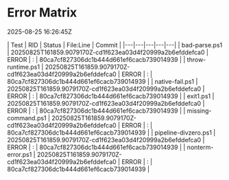 # Error Matrix

2025-08-25 16:26:45Z

| Test | RID | Status | File:Line | Commit | |---|---|---|---|---| | bad-parse.ps1 | 20250825T161859.9079170Z-cd1f623ea03d4f20999a2b6efddefca0 | ERROR | : | 80ca7cf827306dc1b444d661ef6cacb739014939 | | throw-runtime.ps1 | 20250825T161859.9079170Z-cd1f623ea03d4f20999a2b6efddefca0 | ERROR | : | 80ca7cf827306dc1b444d661ef6cacb739014939 | | native-fail.ps1 | 20250825T161859.9079170Z-cd1f623ea03d4f20999a2b6efddefca0 | ERROR | : | 80ca7cf827306dc1b444d661ef6cacb739014939 | | exit1.ps1 | 20250825T161859.9079170Z-cd1f623ea03d4f20999a2b6efddefca0 | ERROR | : | 80ca7cf827306dc1b444d661ef6cacb739014939 | | missing-command.ps1 | 20250825T161859.9079170Z-cd1f623ea03d4f20999a2b6efddefca0 | ERROR | : | 80ca7cf827306dc1b444d661ef6cacb739014939 | | pipeline-divzero.ps1 | 20250825T161859.9079170Z-cd1f623ea03d4f20999a2b6efddefca0 | ERROR | : | 80ca7cf827306dc1b444d661ef6cacb739014939 | | nonterm-error.ps1 | 20250825T161859.9079170Z-cd1f623ea03d4f20999a2b6efddefca0 | ERROR | : | 80ca7cf827306dc1b444d661ef6cacb739014939 |